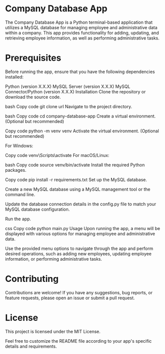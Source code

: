 # Company Database App
The Company Database App is a Python terminal-based application that utilizes a MySQL database for managing employee and administrative data within a company. This app provides functionality for adding, updating, and retrieving employee information, as well as performing administrative tasks.

# Prerequisites
Before running the app, ensure that you have the following dependencies installed:

Python (version X.X.X)
MySQL Server (version X.X.X)
MySQL Connector/Python (version X.X.X)
Installation
Clone the repository or download the source code.

bash
Copy code
git clone url
Navigate to the project directory.

bash
Copy code
cd company-database-app
Create a virtual environment. (Optional but recommended)

Copy code
python -m venv venv
Activate the virtual environment. (Optional but recommended)

For Windows:

Copy code
venv\Scripts\activate
For macOS/Linux:

bash
Copy code
source venv/bin/activate
Install the required Python packages.

Copy code
pip install -r requirements.txt
Set up the MySQL database.

Create a new MySQL database using a MySQL management tool or the command line.

Update the database connection details in the config.py file to match your MySQL database configuration.

Run the app.

css
Copy code
python main.py
Usage
Upon running the app, a menu will be displayed with various options for managing employee and administrative data.

Use the provided menu options to navigate through the app and perform desired operations, such as adding new employees, updating employee information, or performing administrative tasks.

# Contributing
Contributions are welcome! If you have any suggestions, bug reports, or feature requests, please open an issue or submit a pull request.

# License
This project is licensed under the MIT License.

Feel free to customize the README file according to your app's specific details and requirements.

